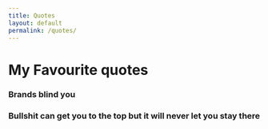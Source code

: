 ```yaml
---
title: Quotes
layout: default
permalink: /quotes/
---
```

# My Favourite quotes


### Brands blind you

### Bullshit can get you to the top but it will never let you stay there
